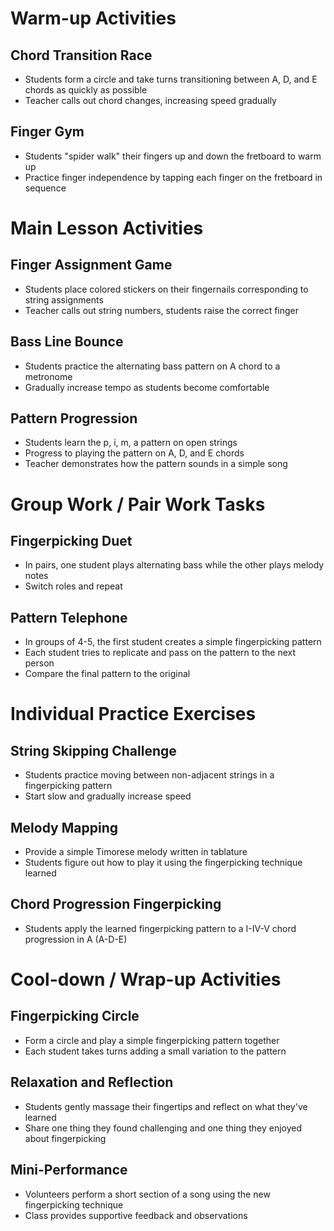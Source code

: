 # Warm-up Activities

## Chord Transition Race
- Students form a circle and take turns transitioning between A, D, and E chords as quickly as possible
- Teacher calls out chord changes, increasing speed gradually

## Finger Gym
- Students "spider walk" their fingers up and down the fretboard to warm up
- Practice finger independence by tapping each finger on the fretboard in sequence

# Main Lesson Activities

## Finger Assignment Game
- Students place colored stickers on their fingernails corresponding to string assignments
- Teacher calls out string numbers, students raise the correct finger

## Bass Line Bounce
- Students practice the alternating bass pattern on A chord to a metronome
- Gradually increase tempo as students become comfortable

## Pattern Progression
- Students learn the p, i, m, a pattern on open strings
- Progress to playing the pattern on A, D, and E chords
- Teacher demonstrates how the pattern sounds in a simple song

# Group Work / Pair Work Tasks

## Fingerpicking Duet
- In pairs, one student plays alternating bass while the other plays melody notes
- Switch roles and repeat

## Pattern Telephone
- In groups of 4-5, the first student creates a simple fingerpicking pattern
- Each student tries to replicate and pass on the pattern to the next person
- Compare the final pattern to the original

# Individual Practice Exercises

## String Skipping Challenge
- Students practice moving between non-adjacent strings in a fingerpicking pattern
- Start slow and gradually increase speed

## Melody Mapping
- Provide a simple Timorese melody written in tablature
- Students figure out how to play it using the fingerpicking technique learned

## Chord Progression Fingerpicking
- Students apply the learned fingerpicking pattern to a I-IV-V chord progression in A (A-D-E)

# Cool-down / Wrap-up Activities

## Fingerpicking Circle
- Form a circle and play a simple fingerpicking pattern together
- Each student takes turns adding a small variation to the pattern

## Relaxation and Reflection
- Students gently massage their fingertips and reflect on what they've learned
- Share one thing they found challenging and one thing they enjoyed about fingerpicking

## Mini-Performance
- Volunteers perform a short section of a song using the new fingerpicking technique
- Class provides supportive feedback and observations